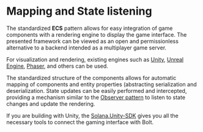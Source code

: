 # Mapping and State listening

The standardized **ECS** pattern allows for easy integration of game components with a rendering engine to display the game interface. The presented framework can be viewed as an open and permissionless alternative to a backend intended as a multiplayer game server. 

For visualization and rendering, existing engines such as [Unity](https://unity.com/), [Unreal Engine](https://www.unrealengine.com), [Phaser](https://phaser.io/), and others can be used. 

The standardized structure of the components allows for automatic mapping of components and entity properties (abstracting serialization and deserialization. State updates can be easily performed and intercepted, providing a mechanism similar to the [Observer pattern](https://en.wikipedia.org/wiki/Observer_pattern) to listen to state changes and update the rendering.

If you are building with Unity, the [Solana.Unity-SDK](https://github.com/magicblock-labs/Solana.Unity-SDK) gives you all the necessary tools to connect the gaming interface with Bolt. 